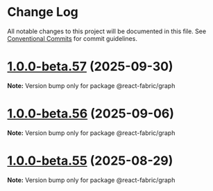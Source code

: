 # Change Log

All notable changes to this project will be documented in this file.
See [Conventional Commits](https://conventionalcommits.org) for commit guidelines.

# [1.0.0-beta.57](https://github.com/adarshpastakia/react-ui-framework/compare/v1.0.0-beta.56...v1.0.0-beta.57) (2025-09-30)

**Note:** Version bump only for package @react-fabric/graph

# [1.0.0-beta.56](https://github.com/adarshpastakia/react-ui-framework/compare/v1.0.0-beta.55...v1.0.0-beta.56) (2025-09-06)

**Note:** Version bump only for package @react-fabric/graph

# [1.0.0-beta.55](https://github.com/adarshpastakia/react-ui-framework/compare/v1.0.0-beta.54...v1.0.0-beta.55) (2025-08-29)

**Note:** Version bump only for package @react-fabric/graph
